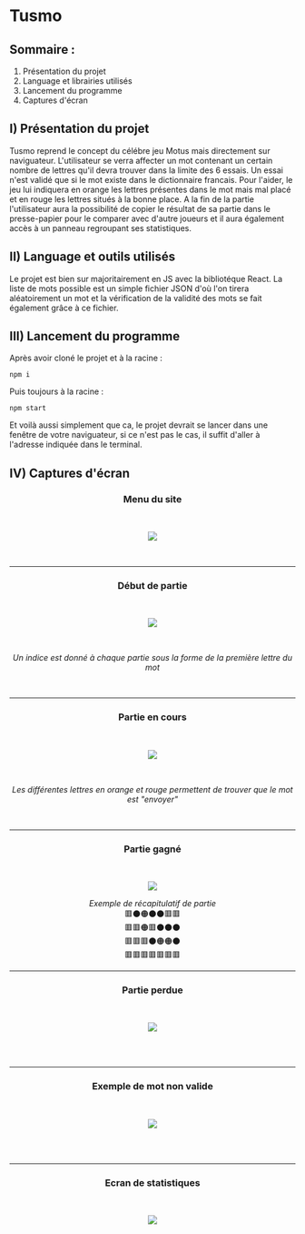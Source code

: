# Tusmo

## Sommaire :
1. Présentation du projet
2. Language et librairies utilisés
3. Lancement du programme
4. Captures d'écran

## I) Présentation du projet
Tusmo reprend le concept du célébre jeu Motus mais directement sur naviguateur. L'utilisateur se verra affecter un mot contenant un certain nombre de lettres qu'il devra trouver dans la limite des 6 essais. Un essai n'est validé que si le mot existe dans le dictionnaire francais. Pour l'aider, le jeu lui indiquera en orange les lettres présentes dans le mot mais mal placé et en rouge les lettres situés à la bonne place. A la fin de la partie l'utilisateur aura la possibilité de copier le résultat de sa partie dans le presse-papier pour le comparer avec d'autre joueurs et il aura également accès à un panneau regroupant ses statistiques.


## II) Language et outils utilisés
Le projet est bien sur majoritairement en JS avec la bibliotéque React. La liste de mots possible est un simple fichier JSON d'où l'on tirera aléatoirement un mot et la vérification de la validité des mots se fait également grâce à ce fichier.

## III) Lancement du programme

Après avoir cloné le projet et à la racine :
```
npm i
``` 
Puis toujours à la racine :

```
npm start
```
Et voilà aussi simplement que ca, le projet devrait se lancer dans une fenêtre de votre naviguateur, si ce n'est pas le cas, il suffit d'aller à l'adresse indiquée dans le terminal.


## IV) Captures d'écran
<div style="text-align: center">
    
### Menu du site

    
<br>
<p><img src="https://i.imgur.com/mh5iNur.png" /></p>
<br>

---
### Début de partie

<br>
<p><img src="https://i.imgur.com/ka69y88.png" /></p>
<br>
<p><i>Un indice est donné à chaque partie sous la forme de la première lettre du mot</i></p>
<br>

---
### Partie en cours

<br>
<p><img src="https://i.imgur.com/iaS3l8k.png" /></p>
<br>
<p><i>Les différentes lettres en orange et rouge permettent de trouver que le mot est "envoyer"</i></p>
<br>

---
### Partie gagné
<br>
<p><img src="https://i.imgur.com/jkAgPb8.png" /></p>
    <i>Exemple de récapitulatif de partie</i><br>
🟥⚫🟠⚫⚫🟥🟥<br>
🟥🟥🟠🟥⚫⚫⚫<br>
🟥🟥🟥⚫🟠🟠⚫<br>
🟥🟥🟥🟥🟥🟥🟥
<br>
    
---
### Partie perdue

<br>
<p><img src="https://i.imgur.com/Z0nmsYN.png" /></p>
<br>
<br>
    
---
### Exemple de mot non valide

<br>
<p><img src="https://i.imgur.com/Rl7l2QG.png" /></p>
<br>
<br>
    
---
### Ecran de statistiques

<br>
<p><img src="https://i.imgur.com/0aXKKfC.png" /></p>
<br>
<br>
</div>
